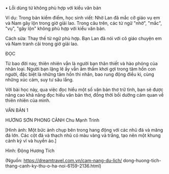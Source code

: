 • Lỗi dùng từ không phù hợp với kiểu văn bản

Ví dụ: Trong bản kiểm điểm, học sinh viết: Nhờ Lan đã mắc cỡ giáo vụ em và Nam gây lộn trong giờ giải lao. Trong câu trên, các từ ngữ "nhờ", "mắc", "vụ", "gây lộn" không phù hợp với kiểu văn bản.

Cách sửa: Thay thế từ ngữ phù hợp. Bạn Lan đã nói với cô giáo chuyện em và Nam tranh cãi trong giờ giải lao.

ĐỌC

Từ bao đời nay, thiên nhiên vẫn là người bạn thân thiết và hào phóng của nhân loại. Người bạn lặng lẽ ấy vẫn âm thầm khơi gợi trong tâm hồn con người, đặc biệt là những tâm hồn thi nhân, bao rung động điều kì, cùng những xúc cảm, suy tư sâu lắng.

Với bài học này, qua việc đọc hiểu một số văn bản thơ trữ tình, bạn sẽ được nâng cao khả năng đọc hiểu văn bản thơ, đồng thời bồi dưỡng cảm quan về thiên nhiên của mình.

VĂN BẢN 1

HƯƠNG SƠN PHONG CẢNH
Chu Mạnh Trinh

[Hình ảnh: Một bức ảnh chụp bên trong hang động với các nhũ đá và măng đá lớn. Các cột đá và thạch nhũ có màu vàng và trắng, tạo nên một khung cảnh kỳ vĩ và huyền ảo.]

Hình: Động Hương Tích

(Nguồn: https://dreamtravel.com.vn/cam-nang-du-lich/
dong-huong-tich-thang-canh-ky-thu-o-ha-noi-6159-2136.html)